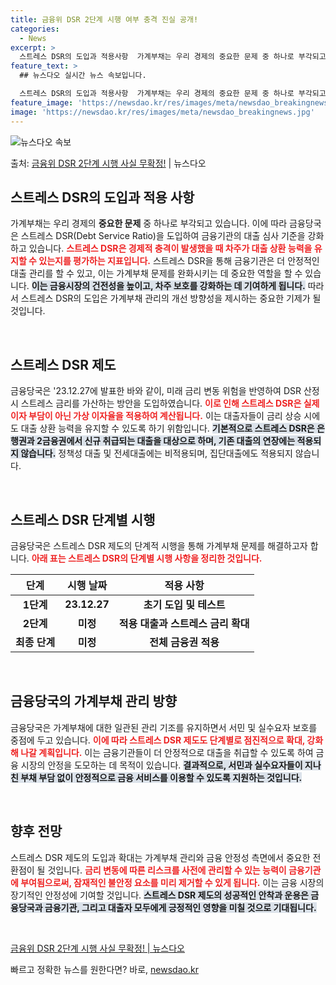 ```yaml
---
title: 금융위 DSR 2단계 시행 여부 충격 진실 공개!
categories:
  - News
excerpt: >
  스트레스 DSR의 도입과 적용사항  가계부채는 우리 경제의 중요한 문제 중 하나로 부각되고 있습니다. 이에 …
feature_text: >
  ## 뉴스다오 실시간 뉴스 속보입니다.

  스트레스 DSR의 도입과 적용사항  가계부채는 우리 경제의 중요한 문제 중 하나로 부각되고 있습니다. 이에 …
feature_image: 'https://newsdao.kr/res/images/meta/newsdao_breakingnews.jpg'
image: 'https://newsdao.kr/res/images/meta/newsdao_breakingnews.jpg'
---
```


![뉴스다오 속보](https://newsdao.kr/res/images/meta/newsdao_breakingnews.jpg)

<p>출처: <a href="https://newsdao.kr/4267" rel="dofollow">금융위 DSR 2단계 시행 사실 무확정!</a> | 뉴스다오</p>

<h2 data-ke-size="size26">스트레스 DSR의 도입과 적용 사항</h2>

<p data-ke-size="size16">가계부채는 우리 경제의 <b>중요한 문제</b> 중 하나로 부각되고 있습니다. 이에 따라 금융당국은 스트레스 DSR(Debt Service Ratio)을 도입하여 금융기관의 대출 심사 기준을 강화하고 있습니다. <b><span style="color: #ee2323;">스트레스 DSR은 경제적 충격이 발생했을 때 차주가 대출 상환 능력을 유지할 수 있는지를 평가하는 지표입니다.</span></b> 스트레스 DSR을 통해 금융기관은 더 안정적인 대출 관리를 할 수 있고, 이는 가계부채 문제를 완화시키는 데 중요한 역할을 할 수 있습니다. <b><span style="background-color: #21538527;">이는 금융시장의 건전성을 높이고, 차주 보호를 강화하는 데 기여하게 됩니다.</span></b> 따라서 스트레스 DSR의 도입은 가계부채 관리의 개선 방향성을 제시하는 중요한 기제가 될 것입니다.</p>

<p data-ke-size="size16">&nbsp;</p>

<h2 data-ke-size="size26">스트레스 DSR 제도</h2>

<p data-ke-size="size16">금융당국은 '23.12.27에 발표한 바와 같이, 미래 금리 변동 위험을 반영하여 DSR 산정 시 스트레스 금리를 가산하는 방안을 도입하였습니다. <b><span style="color: #ee2323;">이로 인해 스트레스 DSR은 실제 이자 부담이 아닌 가상 이자율을 적용하여 계산됩니다.</span></b> 이는 대출자들이 금리 상승 시에도 대출 상환 능력을 유지할 수 있도록 하기 위함입니다. <b><span style="background-color: #21538527;">기본적으로 스트레스 DSR은 은행권과 2금융권에서 신규 취급되는 대출을 대상으로 하며, 기존 대출의 연장에는 적용되지 않습니다.</span></b> 정책성 대출 및 전세대출에는 비적용되며, 집단대출에도 적용되지 않습니다.</p>

<p data-ke-size="size16">&nbsp;</p>

<h2 data-ke-size="size26">스트레스 DSR 단계별 시행</h2>

<p data-ke-size="size16">금융당국은 스트레스 DSR 제도의 단계적 시행을 통해 가계부채 문제를 해결하고자 합니다. <b><span style="color: #ee2323;">아래 표는 스트레스 DSR의 단계별 시행 사항을 정리한 것입니다.</span></b></p>

<table style="width: 100%;">
    <thead>
        <tr>
            <th style="text-align: center;"><b>단계</b></th>
            <th style="text-align: center;"><b>시행 날짜</b></th>
            <th style="text-align: center;"><b>적용 사항</b></th>
        </tr>
    </thead>
    <tbody>
        <tr>
            <td style="text-align: center; height: 17px;"><b>1단계</b></td>
            <td style="text-align: center; height: 17px;"><b>23.12.27</b></td>
            <td style="text-align: center; height: 17px;"><b>초기 도입 및 테스트</b></td>
        </tr>
        <tr>
            <td style="text-align: center; height: 17px;"><b>2단계</b></td>
            <td style="text-align: center; height: 17px;"><b>미정</b></td>
            <td style="text-align: center; height: 17px;"><b>적용 대출과 스트레스 금리 확대</b></td>
        </tr>
        <tr>
            <td style="text-align: center; height: 17px;"><b>최종 단계</b></td>
            <td style="text-align: center; height: 17px;"><b>미정</b></td>
            <td style="text-align: center; height: 17px;"><b>전체 금융권 적용</b></td>
        </tr>
    </tbody>
</table>

<p data-ke-size="size16">&nbsp;</p>

<h2 data-ke-size="size26">금융당국의 가계부채 관리 방향</h2>

<p data-ke-size="size16">금융당국은 가계부채에 대한 일관된 관리 기조를 유지하면서 서민 및 실수요자 보호를 중점에 두고 있습니다. <b><span style="color: #ee2323;">이에 따라 스트레스 DSR 제도도 단계별로 점진적으로 확대, 강화해 나갈 계획입니다.</span></b> 이는 금융기관들이 더 안정적으로 대출을 취급할 수 있도록 하여 금융 시장의 안정을 도모하는 데 목적이 있습니다. <b><span style="background-color: #21538527;">결과적으로, 서민과 실수요자들이 지나친 부채 부담 없이 안정적으로 금융 서비스를 이용할 수 있도록 지원하는 것입니다.</span></b></p>

<p data-ke-size="size16">&nbsp;</p>

<h2 data-ke-size="size26">향후 전망</h2>

<p data-ke-size="size16">스트레스 DSR 제도의 도입과 확대는 가계부채 관리와 금융 안정성 측면에서 중요한 전환점이 될 것입니다. <b><span style="color: #ee2323;">금리 변동에 따른 리스크를 사전에 관리할 수 있는 능력이 금융기관에 부여됨으로써, 잠재적인 불안정 요소를 미리 제거할 수 있게 됩니다.</span></b> 이는 금융 시장의 장기적인 안정성에 기여할 것입니다. <b><span style="background-color: #21538527;">스트레스 DSR 제도의 성공적인 안착과 운용은 금융당국과 금융기관, 그리고 대출자 모두에게 긍정적인 영향을 미칠 것으로 기대됩니다.</span></b></p>

<p data-ke-size="size16">&nbsp;</p>

<p data-ke-size="size16"><a href="https://newsdao.kr/4267" target="_blank">금융위 DSR 2단계 시행 사실 무확정! | 뉴스다오</a></p> 

빠르고 정확한 뉴스를 원한다면? 바로, <a href="https://newsdao.kr" rel="dofollow">newsdao.kr</a>


